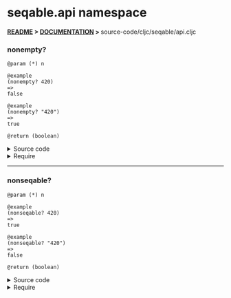 
# <strong>seqable.api</strong> namespace

<strong>[README](../../../README.md) > [DOCUMENTATION](../../COVER.md) > </strong>source-code/cljc/seqable/api.cljc

### nonempty?

```
@param (*) n
```

```
@example
(nonempty? 420)
=>
false
```

```
@example
(nonempty? "420")
=>
true
```

```
@return (boolean)
```

<details>
<summary>Source code</summary>

```
(defn nonempty?
  [n]
  (and (-> n seqable?)
       (-> n empty? not)))
```

</details>

<details>
<summary>Require</summary>

```
(ns my-namespace (:require [seqable.api :refer [nonempty?]]))

(seqable.api/nonempty? ...)
(nonempty?             ...)
```

</details>

---

### nonseqable?

```
@param (*) n
```

```
@example
(nonseqable? 420)
=>
true
```

```
@example
(nonseqable? "420")
=>
false
```

```
@return (boolean)
```

<details>
<summary>Source code</summary>

```
(defn nonseqable?
  [n]
  (-> n seqable? not))
```

</details>

<details>
<summary>Require</summary>

```
(ns my-namespace (:require [seqable.api :refer [nonseqable?]]))

(seqable.api/nonseqable? ...)
(nonseqable?             ...)
```

</details>
